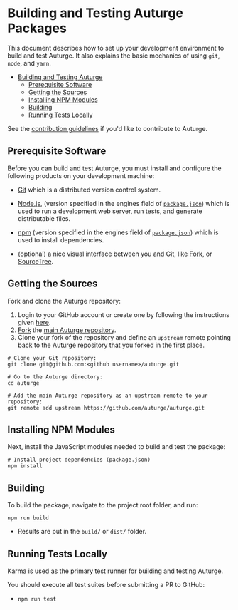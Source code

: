 # Building and Testing Auturge Packages

This document describes how to set up your development environment to build and test Auturge.
It also explains the basic mechanics of using `git`, `node`, and `yarn`.

-   [Building and Testing Auturge](#building-and-testing-auturge)
    -   [Prerequisite Software](#prerequisite-software)
    -   [Getting the Sources](#getting-the-sources)
    -   [Installing NPM Modules](#installing-npm-modules)
    -   [Building](#building)
    -   [Running Tests Locally](#running-tests-locally)

See the [contribution guidelines](https://github.com/auturge/auturge/blob/master/CONTRIBUTING.md) if you'd like to contribute to Auturge.

## Prerequisite Software

Before you can build and test Auturge, you must install and configure the following products on your development machine:

-   [Git](http://git-scm.com) which is a distributed version control system.

-   [Node.js](http://nodejs.org), (version specified in the engines field of [`package.json`](../package.json)) which is used to run a development web server, run tests, and generate distributable files.

-   [npm](https://www.npmjs.com/) (version specified in the engines field of [`package.json`](../package.json)) which is used to install dependencies.

-   (optional) a nice visual interface between you and Git, like [Fork](https://fork.dev), or [SourceTree](https://www.sourcetreeapp.com/).

## Getting the Sources

Fork and clone the Auturge repository:

1. Login to your GitHub account or create one by following the instructions given [here](https://github.com/join).
2. [Fork](http://help.github.com/forking) the [main Auturge repository](https://github.com/auturge/auturge).
3. Clone your fork of the repository and define an `upstream` remote pointing back to the Auturge repository that you forked in the first place.

```shell
# Clone your Git repository:
git clone git@github.com:<github username>/auturge.git

# Go to the Auturge directory:
cd auturge

# Add the main Auturge repository as an upstream remote to your repository:
git remote add upstream https://github.com/auturge/auturge.git
```

## Installing NPM Modules

Next, install the JavaScript modules needed to build and test the package:

```shell
# Install project dependencies (package.json)
npm install
```

## Building

To build the package, navigate to the project root folder, and run:

```shell
npm run build
```

-   Results are put in the `build/` or `dist/` folder.

## Running Tests Locally

Karma is used as the primary test runner for building and testing Auturge.

You should execute all test suites before submitting a PR to GitHub:

-   `npm run test`
